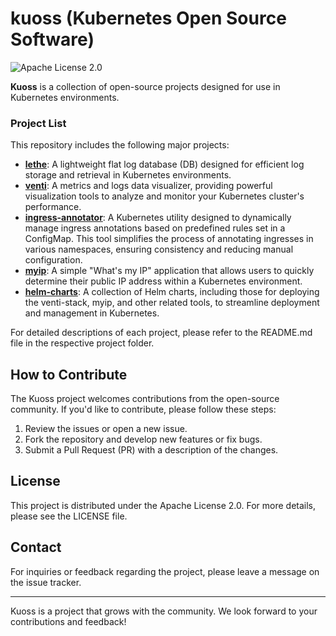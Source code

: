 # kuoss (Kubernetes Open Source Software)

![Apache License 2.0](https://img.shields.io/badge/license-Apache%202.0-green.svg)

**Kuoss** is a collection of open-source projects designed for use in Kubernetes environments.

### Project List

This repository includes the following major projects:

- [**lethe**](lethe): A lightweight flat log database (DB) designed for efficient log storage and retrieval in Kubernetes environments.
- [**venti**](venti): A metrics and logs data visualizer, providing powerful visualization tools to analyze and monitor your Kubernetes cluster's performance.
- [**ingress-annotator**](ingress-annotator): A Kubernetes utility designed to dynamically manage ingress annotations based on predefined rules set in a ConfigMap. This tool simplifies the process of annotating ingresses in various namespaces, ensuring consistency and reducing manual configuration.
- [**myip**](myip): A simple "What's my IP" application that allows users to quickly determine their public IP address within a Kubernetes environment.
- [**helm-charts**](helm-charts): A collection of Helm charts, including those for deploying the venti-stack, myip, and other related tools, to streamline deployment and management in Kubernetes.

For detailed descriptions of each project, please refer to the README.md file in the respective project folder.

## How to Contribute

The Kuoss project welcomes contributions from the open-source community. If you'd like to contribute, please follow these steps:

1. Review the issues or open a new issue.
2. Fork the repository and develop new features or fix bugs.
3. Submit a Pull Request (PR) with a description of the changes.

## License

This project is distributed under the Apache License 2.0. For more details, please see the LICENSE file.

## Contact

For inquiries or feedback regarding the project, please leave a message on the issue tracker.

----

Kuoss is a project that grows with the community. We look forward to your contributions and feedback!
